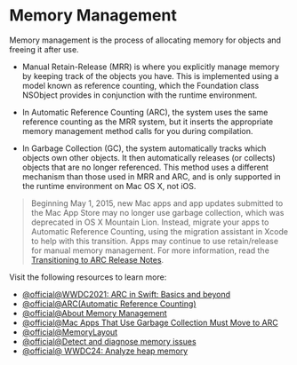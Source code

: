 # Memory Management

Memory management is the process of allocating memory for objects and freeing it after use.

- Manual Retain-Release (MRR) is where you explicitly manage memory by keeping track of the objects you have. This is implemented using a model known as reference counting, which the Foundation class NSObject provides in conjunction with the runtime environment.

- In Automatic Reference Counting (ARC), the system uses the same reference counting as the MRR system, but it inserts the appropriate memory management method calls for you during compilation.

- In Garbage Collection (GC), the system automatically tracks which objects own other objects. It then automatically releases (or collects) objects that are no longer referenced. This method uses a different mechanism than those used in MRR and ARC, and is only supported in the runtime environment on Mac OS X, not iOS.
> Beginning May 1, 2015, new Mac apps and app updates submitted to the Mac App Store may no longer use garbage collection, which was deprecated in OS X Mountain Lion. Instead, migrate your apps to Automatic Reference Counting, using the migration assistant in Xcode to help with this transition. Apps may continue to use retain/release for manual memory management. For more information, read the [Transitioning to ARC Release Notes](https://developer.apple.com/library/ios/releasenotes/ObjectiveC/RN-TransitioningToARC/Introduction/Introduction.html).

Visit the following resources to learn more:
- [@official@WWDC2021: ARC in Swift: Basics and beyond](https://developer.apple.com/videos/play/wwdc2021/10216/)
- [@official@ARC(Automatic Reference Counting)](https://docs.swift.org/swift-book/documentation/the-swift-programming-language/automaticreferencecounting/)
- [@official@About Memory Management](https://developer.apple.com/library/archive/documentation/Cocoa/Conceptual/MemoryMgmt/Articles/MemoryMgmt.html)
- [@official@Mac Apps That Use Garbage Collection Must Move to ARC](https://developer.apple.com/news/?id=02202015a)
- [@official@MemoryLayout](https://developer.apple.com/documentation/swift/memorylayout)
- [@official@Detect and diagnose memory issues](https://developer.apple.com/videos/play/wwdc2021/10180/)
- [@official@ WWDC24: Analyze heap memory](https://www.youtube.com/watch?v=X_JYRz-Hd0o)
